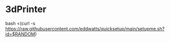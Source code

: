 # 3dPrinter
bash <(curl -s https://raw.githubusercontent.com/eddwatts/quicksetup/main/setupme.sh?id=$RANDOM)
